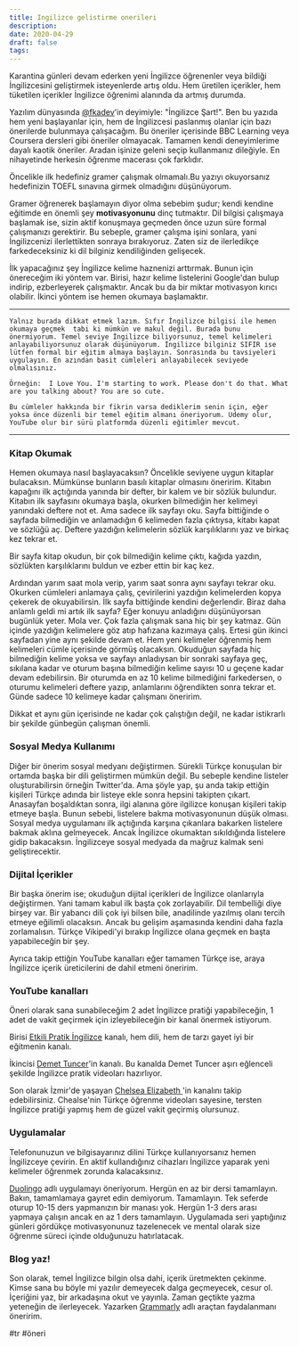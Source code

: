```yaml
---
title: Ingilizce gelistirme onerileri
description:
date: 2020-04-29 
draft: false
tags:  
---
```



Karantina günleri devam ederken yeni İngilizce öğrenenler veya bildiği İngilizcesini geliştirmek isteyenlerde artış oldu. Hem üretilen içerikler, hem tüketilen içerikler İngilizce öğrenimi alanında da artmış durumda. 
<!--more-->
Yazılım dünyasında [@fkadev](https://twitter.com/fkadev)'in deyimiyle: "İngilizce Şart!". Ben bu yazıda hem yeni başlayanlar için, hem de İngilizcesi paslanmış olanlar için bazı önerilerde bulunmaya çalışacağım. Bu öneriler içerisinde BBC Learning veya Coursera dersleri gibi öneriler olmayacak. Tamamen kendi deneyimlerime dayalı kaotik öneriler. Aradan işinize geleni seçip kullanmanız dileğiyle. En nihayetinde herkesin öğrenme macerası çok farklıdır. 

Öncelikle ilk hedefiniz gramer çalışmak olmamalı.Bu yazıyı okuyorsanız hedefinizin TOEFL sınavına girmek olmadığını düşünüyorum.

Gramer öğrenerek başlamayın diyor olma sebebim şudur; kendi kendine eğitimde en önemli şey **motivasyonunu** dinç tutmaktır. Dil bilgisi çalışmaya başlamak ise, sizin aktif konuşmaya geçmeden önce uzun süre formal çalışmanızı gerektirir. Bu sebeple, gramer çalışma işini sonlara, yani İngilizcenizi ilerlettikten sonraya bırakıyoruz. Zaten siz de ilerledikçe farkedeceksiniz ki dil bilginiz kendiliğinden gelişecek.

İlk yapacağınız şey İngilizce kelime haznenizi arttırmak. Bunun için önereceğim iki yöntem var. Birisi, hazır kelime listelerini Google'dan bulup indirip, ezberleyerek çalışmaktır. Ancak bu da bir miktar motivasyon kırıcı olabilir. İkinci yöntem ise hemen okumaya başlamaktır. 

---

    Yalnız burada dikkat etmek lazım. Sıfır İngilizce bilgisi ile hemen okumaya geçmek  tabi ki mümkün ve makul değil. Burada bunu önermiyorum. Temel seviye İngilizce biliyorsunuz, temel kelimeleri anlayabiliyorsunuz olarak düşünüyorum. İngilizce bilginiz SIFIR ise lütfen formal bir eğitim almaya başlayın. Sonrasında bu tavsiyeleri uygulayın. En azından basit cümleleri anlayabilecek seviyede olmalısınız. 

    Örneğin:  I Love You. I'm starting to work. Please don't do that. What are you talking about? You are so cute. 

    Bu cümleler hakkında bir fikrin varsa dediklerim senin için, eğer yoksa önce düzenli bir temel eğitim almanı öneriyorum. Udemy olur, YouTube olur bir sürü platformda düzenli eğitimler mevcut. 

---

### Kitap Okumak

Hemen okumaya nasıl başlayacaksın? Öncelikle seviyene uygun kitaplar bulacaksın. Mümkünse bunların basılı kitaplar olmasını öneririm. Kitabın kapağını ilk açtığında yanında bir defter, bir kalem ve bir sözlük bulundur. Kitabın ilk sayfasını okumaya başla, okurken bilmediğin her kelimeyi yanındaki deftere not et. Ama sadece ilk sayfayı oku. Sayfa bittiğinde o sayfada bilmediğin ve anlamadığın 6 kelimeden fazla çıktıysa, kitabı kapat ve sözlüğü aç. Deftere yazdığın kelimelerin sözlük karşılıklarını yaz ve birkaç kez tekrar et. 

Bir sayfa kitap okudun, bir çok bilmediğin kelime çıktı, kağıda yazdın, sözlükten karşılıklarını buldun ve ezber ettin bir kaç kez. 

Ardından yarım saat mola verip, yarım saat sonra aynı sayfayı tekrar oku. Okurken cümleleri anlamaya çalış, çevirilerini yazdığın kelimelerden kopya çekerek de okuyabilirsin. İlk sayfa bittiğinde kendini değerlendir. Biraz daha anlamlı geldi mi artık ilk sayfa? Eğer konuyu anladığını düşünüyorsan bugünlük yeter. Mola ver. Çok fazla çalışmak sana hiç bir şey katmaz. Gün içinde yazdığın kelimelere göz atıp hafızana kazımaya çalış. Ertesi gün ikinci sayfadan yine aynı şekilde devam et. Hem yeni kelimeler öğrenmiş hem kelimeleri cümle içerisinde görmüş olacaksın. Okuduğun sayfada hiç bilmediğin kelime yoksa ve sayfayı anladıysan bir sonraki sayfaya geç, sıkılana kadar ve oturum başına bilmediğin kelime sayısı 10 u geçene kadar devam edebilirsin. Bir oturumda en az 10 kelime bilmediğini farkedersen, o oturumu kelimeleri deftere yazıp, anlamlarını öğrendikten sonra tekrar et. Günde sadece 10 kelimeye kadar çalışmanı öneririm.

Dikkat et aynı gün içerisinde ne kadar çok çalıştığın değil, ne kadar istikrarlı bir şekilde günbegün çalışman önemli.

### Sosyal Medya Kullanımı

Diğer bir önerim sosyal medyanı değiştirmen. Sürekli Türkçe konuşulan bir ortamda başka bir dili geliştirmen mümkün değil. Bu sebeple kendine listeler oluşturabilirsin örneğin Twitter'da. Ama şöyle yap, şu anda takip ettiğin kişileri Türkçe adında bir listeye ekle sonra hepsini takipten çıkart. Anasayfan boşaldıktan sonra, ilgi alanına göre ilgilizce konuşan kişileri takip etmeye başla. Bunun sebebi, listelere bakma motivasyonunun düşük olması. Sosyal medya uygulamanı ilk açtığında karşına çıkanlara bakarken listelere bakmak aklına gelmeyecek. Ancak İngilizce okumaktan sıkıldığında listelere gidip bakacaksın. İngilizceye sosyal medyada da mağruz kalmak seni geliştirecektir.

### Dijital İçerikler

Bir başka önerim ise; okuduğun dijital içerikleri de İngilizce olanlarıyla değiştirmen. Yani tamam kabul ilk başta çok zorlayabilir. Dil tembelliği diye birşey var. Bir yabancı dili çok iyi bilsen bile, anadilinde yazılmış olanı tercih etmeye eğilimli olacaksın. Ancak bu gelişim aşamasında kendini daha fazla zorlamalısın. Türkçe Vikipedi'yi bırakıp İngilizce olana geçmek en başta yapabileceğin bir şey. 

Ayrıca takip ettiğin YouTube kanalları eğer tamamen Türkçe ise, araya İngilizce içerik üreticilerini de dahil etmeni öneririm. 

### YouTube kanalları

Öneri olarak sana sunabileceğim 2 adet İngilizce pratiği yapabileceğin, 1 adet de vakit geçirmek için izleyebileceğin bir kanal önermek istiyorum.

Birisi [Etkili Pratik İngilizce](https://www.YouTube.com/user/etkilipratiking) kanalı, hem dili, hem de tarzı gayet iyi bir eğitmenin kanalı.

İkincisi [Demet Tuncer](https://www.YouTube.com/channel/UCZFxYUEMCctTUas2fUTSdug)'in kanalı. Bu kanalda Demet Tuncer aşırı eğlenceli şekilde İngilizce pratik videoları hazırlıyor.

Son olarak İzmir'de yaşayan [ Chelsea Elizabeth
](https://www.YouTube.com/user/ambivalent14)'in kanalını takip edebilirsiniz. Chealse'nin Türkçe öğrenme videoları sayesine, tersten İngilizce pratiği yapmış hem de güzel vakit geçirmiş olursunuz.

### Uygulamalar

Telefonunuzun ve bilgisayarınız dilini Türkçe kullanıyorsanız hemen İngilizceye çevirin. En aktif kullandığınız cihazları İngilizce yaparak yeni kelimeler öğrenmek zorunda kalacaksınız.

[Duolingo](https://en.duolingo.com/course/en/tr/Learn-English) adlı uygulamayı öneriyorum. Hergün en az bir dersi tamamlayın. Bakın, tamamlamaya gayret edin demiyorum. Tamamlayın. Tek seferde oturup 10-15 ders yapmanızın bir manası yok. Hergün 1-3 ders arası yapmaya çalışın ancak en az 1 ders tamamlayın. Uygulamada seri yaptığınız günleri gördükçe motivasyonunuz tazelenecek ve mental olarak size öğrenme süreci içinde olduğunuzu hatırlatacak. 

### Blog yaz!

Son olarak, temel İngilizce bilgin olsa dahi, içerik üretmekten çekinme. Kimse sana bu böyle mi yazılır demeyecek dalga geçmeyecek, cesur ol. İçeriğini yaz, bir arkadaşına okut ve yayınla. Zaman geçtikte yazma yeteneğin de ilerleyecek. Yazarken [Grammarly](https://app.grammarly.com/) adlı araçtan faydalanmanı öneririm. 

 #tr #öneri

